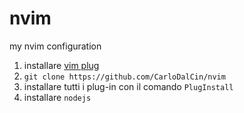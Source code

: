 # nvim
my nvim configuration


1. installare [vim plug](https://github.com/junegunn/vim-plug)
2. `git clone https://github.com/CarloDalCin/nvim`
3. installare tutti i plug-in con il comando `PlugInstall`
4. installare `nodejs`
